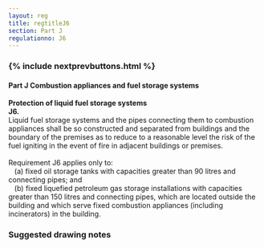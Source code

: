 ```yaml
---
layout: reg
title: regtitleJ6
section: Part J
regulationno: J6
---
```


<div class="panel panel-primary">
  <div class="panel-heading">
    <h3 class="panel-title">
      {% include nextprevbuttons.html %}
        <h4>Part J Combustion appliances and fuel storage systems</h4>
    </h3>
  </div>
  <div class="panel-body">
    <p>
        <strong>Protection of liquid fuel storage systems</strong><br>
        <strong>J6.</strong><br>
            Liquid fuel storage systems and the pipes connecting them to combustion appliances shall be so constructed and separated from buildings and the boundary of the premises as to reduce to a reasonable level the risk of the fuel igniting in the event of fire in adjacent buildings or premises.<br><br>
            Requirement J6 applies only to:<br>
            &nbsp;&nbsp;&nbsp;(a) fixed oil storage tanks with capacities greater than 90 litres and connecting pipes; and<br>
            &nbsp;&nbsp;&nbsp;(b) fixed liquefied petroleum gas storage installations with capacities greater than 150 litres and connecting pipes, which are located outside the building and which serve fixed combustion appliances (including incinerators) in the building.
    </p>
  </div>
</div>



### Suggested drawing notes